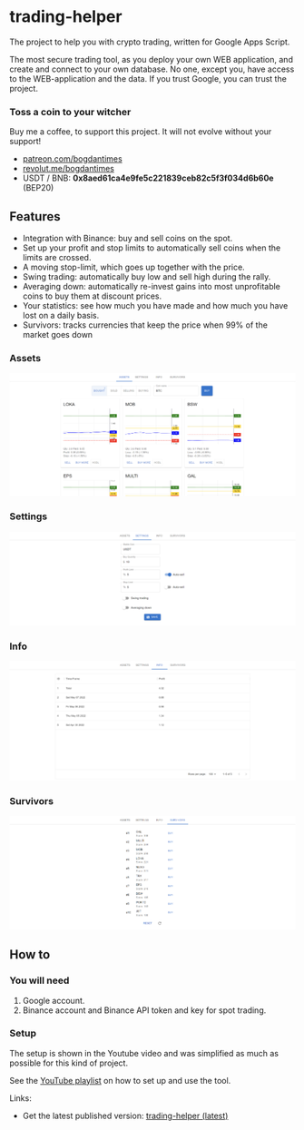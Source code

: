 # trading-helper

The project to help you with crypto trading, written for Google Apps Script.

The most secure trading tool, as you deploy your own WEB application, and create and connect to your own database.
No one, except you, have access to the WEB-application and the data. If you trust Google, you can trust the project.

### Toss a coin to your witcher

Buy me a coffee, to support this project. It will not evolve without your support!

* [patreon.com/bogdantimes](patreon.com/bogdantimes)
* [revolut.me/bogdantimes](revolut.me/bogdantimes)
* USDT / BNB: **0x8aed61ca4e9fe5c221839ceb82c5f3f034d6b60e** (BEP20)

## Features

* Integration with Binance: buy and sell coins on the spot.
* Set up your profit and stop limits to automatically sell coins when the limits are crossed.
* A moving stop-limit, which goes up together with the price.
* Swing trading: automatically buy low and sell high during the rally.
* Averaging down: automatically re-invest gains into most unprofitable coins to buy them at discount prices.
* Your statistics: see how much you have made and how much you have lost on a daily basis.
* Survivors: tracks currencies that keep the price when 99% of the market goes down

### Assets
![assets.png](img/assets.png)
### Settings
![settings.png](img/settings.png)
### Info
![info.png](img/info.png)
### Survivors
![survivors.png](img/survivors.png)

## How to

### You will need

1. Google account.
2. Binance account and Binance API token and key for spot trading.

### Setup

The setup is shown in the Youtube video and was simplified as much as possible for this kind of project.

See the [YouTube playlist](https://www.youtube.com/playlist?list=PLAiqSgC5hs1fcFglYk81W7hpNRJbqu0Ox) on how to set up and use the tool.

Links:
* Get the latest published version: [trading-helper (latest)](https://github.com/bogdan-kovalev/trading-helper/releases/latest)
